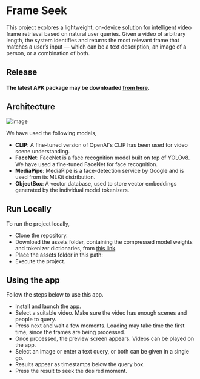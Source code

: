 # Frame Seek

This project explores a lightweight, on-device solution for intelligent video frame retrieval based on natural user queries. Given a video of arbitrary length, the system identifies and returns the most relevant frame that matches a user’s input — which can be a text description, an image of a person, or a combination of both.

## Release
#### The latest APK package may be downloaded [from here](https://drive.google.com/file/d/1IOJPRmTmp2BOSHh25Xn34T5HxyBOLLTf/view?usp=drive_link). 

## Architecture
![image](https://drive.google.com/uc?export=view&id=1sAgzCMlI-q98H0jofhgdk_XtNcCa18OZ)

We have used the following models, 
- **CLIP**: A fine-tuned version of OpenAI's CLIP has been used for video scene understanding.
- **FaceNet**: FaceNet is a face recognition model built on top of YOLOv8. We have used a fine-tuned FaceNet for face recognition.
- **MediaPipe**: MediaPipe is a face-detection service by Google and is used from its MLKit distribution.
- **ObjectBox**: A vector database, used to store vector embeddings generated by the individual model tokenizers.

## Run Locally
To run the project locally, 
- Clone the repository.
- Download the assets folder, containing the compressed model weights and tokenizer dictionaries, from [this link](https://drive.google.com/drive/folders/1vu7BpwznG4XxKswEeXfTeXlIthmHJUv8?usp=sharing).
- Place the assets folder in this path:
- Execute the project.

## Using the app
Follow the steps below to use this app. 
- Install and launch the app.
- Select a suitable video. Make sure the video has enough scenes and people to query.
- Press next and wait a few moments. Loading may take time the first time, since the frames are being processed.
- Once processed, the preview screen appears. Videos can be played on the app.
- Select an image or enter a text query, or both can be given in a single go.
- Results appear as timestamps below the query box.
- Press the result to seek the desired moment.


